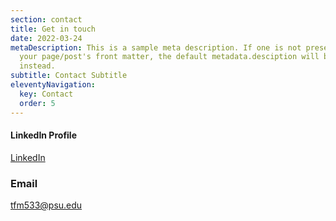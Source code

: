 ```yaml
---
section: contact
title: Get in touch
date: 2022-03-24
metaDescription: This is a sample meta description. If one is not present in
  your page/post's front matter, the default metadata.desciption will be used
  instead.
subtitle: Contact Subtitle
eleventyNavigation:
  key: Contact
  order: 5
---
```


#### LinkedIn Profile
[LinkedIn](https://www.linkedin.com/in/taylor-morini/)

### Email
tfm533@psu.edu

